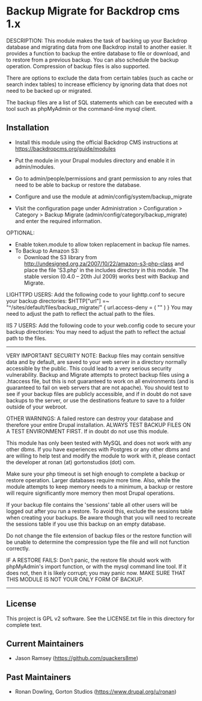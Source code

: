 Backup Migrate for Backdrop cms 1.x
===================================

DESCRIPTION:
This module makes the task of backing up your Backdrop database and migrating 
data from one Backdrop install to another easier. It provides a function to 
backup the entire database to file or download, and to restore from a previous 
backup. 
You can also schedule the backup operation. Compression of backup files is also
supported.

There are options to exclude the data from certain tables (such as cache or
search index tables) to increase efficiency by ignoring data that does not need
to be backed up or migrated.

The backup files are a list of SQL statements which can be executed with a tool
such as phpMyAdmin or the command-line mysql client.

Installation
------------

- Install this module using the official Backdrop CMS instructions at
  https://backdropcms.org/guide/modules
  
* Put the module in your Drupal modules directory and enable it in 
  admin/modules. 
* Go to admin/people/permissions and grant permission to any roles that need to be 
  able to backup or restore the database.
* Configure and use the module at admin/config/system/backup_migrate

* Visit the configuration page under Administration > Configuration > Category >
  Backup Migrate (admin/config/category/backup_migrate) and enter the required 
  information.

OPTIONAL:
* Enable token.module to allow token replacement in backup file names.
* To Backup to Amazon S3:
    - Download the S3 library from http://undesigned.org.za/2007/10/22/amazon-s3-php-class
      and place the file 'S3.php' in the includes directory in this module.
      The stable version (0.4.0 – 20th Jul 2009) works best with Backup and Migrate.

LIGHTTPD USERS:
Add the following code to your lighttp.conf to secure your backup directories:
  $HTTP["url"] =~ "^/sites/default/files/backup_migrate/" {
       url.access-deny = ( "" )
  }
You may need to adjust the path to reflect the actual path to the files.

IIS 7 USERS:
Add the following code to your web.config code to secure your backup directories:
<rule name="postinst-redirect" stopProcessing="true">
   <match url="sites/default/files/backup_migrate" />
   <action type="Rewrite" url=""/>
</rule>
You may need to adjust the path to reflect the actual path to the files.

-------------------------------------------------------------------------------

VERY IMPORTANT SECURITY NOTE:
Backup files may contain sensitive data and by default, are saved to your web
server in a directory normally accessible by the public. This could lead to a
very serious security vulnerability. Backup and Migrate attempts to protect
backup files using a .htaccess file, but this is not guaranteed to work on all
environments (and is guaranteed to fail on web servers that are not apache). You
should test to see if your backup files are publicly accessible, and if in doubt
do not save backups to the server, or use the destinations feature to save to a 
folder outside of your webroot.

OTHER WARNINGS:
A failed restore can destroy your database and therefore your entire Drupal
installation. ALWAYS TEST BACKUP FILES ON A TEST ENVIRONMENT FIRST. If in doubt
do not use this module.

This module has only been tested with MySQL and does not work with any other dbms. 
If you have experiences with Postgres or any other dbms and are willing to help 
test and modify the module to work with it, please contact the developer at 
ronan (at) gortonstudios (dot) com.

Make sure your php timeout is set high enough to complete a backup or restore
operation. Larger databases require more time. Also, while the module attempts
to keep memory needs to a minimum, a backup or restore will require
significantly more memory then most Drupal operations.

If your backup file contains the 'sessions' table all other users will be logged
out after you run a restore. To avoid this, exclude the sessions table when 
creating your backups. Be aware though that you will need to recreate the 
sessions table if you use this backup on an empty database.

Do not change the file extension of backup files or the restore function will be
unable to determine the compression type the file and will not function
correctly.

IF A RESTORE FAILS:
Don't panic, the restore file should work with phpMyAdmin's import function, or
with the mysql command line tool. If it does not, then it is likely corrupt; you
may panic now. MAKE SURE THAT THIS MODULE IS NOT YOUR ONLY FORM OF BACKUP.

-------------------------------------------------------------------------------


License
-------

This project is GPL v2 software. See the LICENSE.txt file in this directory for
complete text.

Current Maintainers
-------------------

- Jason Ramsey (https://github.com/quackers8me)

Past Maintainers
----------------

- Ronan Dowling, Gorton Studios (https://www.drupal.org/u/ronan)

